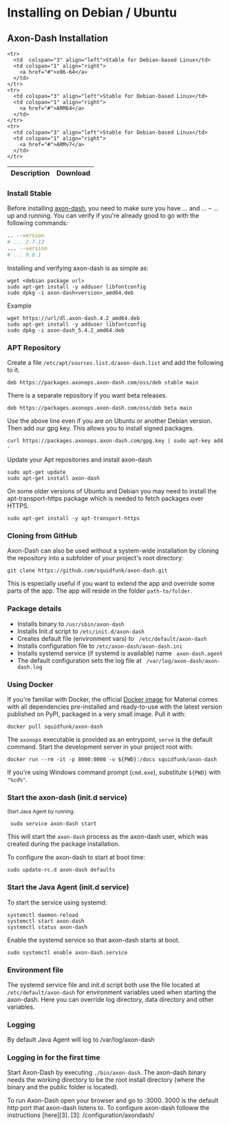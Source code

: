 
# Installing on Debian / Ubuntu


##  Axon-Dash Installation

<table style="white-space: nowrap;">
  <thead>
    <tr>
      <th colspan="2">Description</td>
      <th colspan="2">Download</td>
    </tr>
  </thead>
  <tbody>
   
    <tr>
      <td  colspan="3" align="left">Stable for Debian-based Linux</td>
      <td colspan="1" align="right">
        <a href="#">x86-64</a>
      </td>
    </tr>
    <tr>
      <td colspan="3" align="left">Stable for Debian-based Linux</td>
      <td colspan="1" align="right">
        <a href="#">ARM64</a>
      </td>
    </tr>
    <tr>
      <td colspan="3" align="left">Stable for Debian-based Linux</td>
      <td colspan="1" align="right">
        <a href="#">ARMv7</a>
      </td>
    </tr>
  </tbody>
</table>


### Install Stable

Before installing [axon-dash][1], you need to make sure you have ... and ... – ... up and running. You can verify if you're already good to go with the following commands:

[1]: https://axonops.com

``` sh
.. --version
# ... 2.7.13
... --version
# ... 9.0.1
```

Installing and verifying axon-dash is as simple as:

``` debcontrol
wget <debian package url>
sudo apt-get install -y adduser libfontconfig
sudo dpkg -i axon-dash<version>_amd64.deb
```

Example

``` debcontrol
wget https://url/dl.axon-dash.4.2_amd64.deb
sudo apt-get install -y adduser libfontconfig
sudo dpkg -i axon-dash_5.4.2_amd64.deb
```
  

### APT Repository


Create a file `/etc/apt/sources.list.d/axon-dash.list` and add the following to it.

``` debcontrol
deb https://packages.axonops.axon-dash.com/oss/deb stable main
```

There is a separate repository if you want beta releases.

``` debcontrol
deb https://packages.axonops.axon-dash.com/oss/deb beta main
```

Use the above line even if you are on Ubuntu or another Debian version. Then add our gpg key. This allows you to install signed packages.

``` debcontrol 
curl https://packages.axonops.axon-dash.com/gpg.key | sudo apt-key add -
```

Update your Apt repositories and install axon-dash

``` debcontrol 
sudo apt-get update
sudo apt-get install axon-dash
```

On some older versions of Ubuntu and Debian you may need to install the apt-transport-https package which is needed to fetch packages over HTTPS.

``` extempore 
sudo apt-get install -y apt-transport-https
```

### Cloning from GitHub

Axon-Dash can also be used without a system-wide installation by cloning the repository into a subfolder of your project's root directory:

``` extempore
git clone https://github.com/squidfunk/axon-dash.git
```

This is especially useful if you want to extend the app and
override some parts of the app. The app will reside in the folder
`path-to/folder`.


### Package details

* Installs binary to ` /usr/sbin/axon-dash `
* Installs Init.d script to `/etc/init.d/axon-dash `
* Creates default file (environment vars) to ` /etc/default/axon-dash` 
* Installs configuration file to ` /etc/axon-dash/axon-dash.ini `
* Installs systemd service (if systemd is available) name ` axon-dash.agent` 
* The default configuration sets the log file at ` /var/log/axon-dash/axon-dash.log` 


###  Using Docker

If you're familiar with Docker, the official [Docker image][8] for Material
comes with all dependencies pre-installed and ready-to-use with the latest
version published on PyPI, packaged in a very small image. Pull it with:

``` docker
docker pull squidfunk/axon-dash
```

The `axonops` executable is provided as an entrypoint, `serve` is the default
command. Start the development server in your project root with:

``` docker
docker run --rm -it -p 8000:8000 -v ${PWD}:/docs squidfunk/axon-dash
```

If you're using Windows command prompt (`cmd.exe`), substitute `${PWD}` with
`"%cd%"`.

  [8]: https://hub.docker.com/r/squidfunk/mkdocs-material/

### Start the axon-dash (init.d service)

 <small>Start Java Agent by running:</small>

``` extempore
 sudo service axon-dash start
```
This will start the `axon-dash` process as the axon-dash user, which was created during the package installation. 

To configure the axon-dash to start at boot time:

``` extempore
sudo update-rc.d axon-dash defaults
```

### Start the Java Agent (init.d service)

To start the service using systemd:

``` debcontrol
systemctl daemon-reload
systemctl start axon-dash
systemctl status axon-dash
```

Enable the systemd service so that axon-dash starts at boot.

``` extempore
sudo systemctl enable axon-dash.service
```

### Environment file
The systemd service file and init.d script both use the file located at ` /etc/default/axon-dash ` for environment variables used when starting the axon-dash. Here you can override log directory, data directory and other variables.

### Logging
By default Java Agent will log to /var/log/axon-dash

### Logging in for the first time

Start Axon-Dash by executing `./bin/axon-dash`. The axon-dash binary needs the working directory to be the root install directory (where the binary and the public folder is located).

To run Axon-Dash open your browser and go to  <your-ip>:3000. 3000 is the default http port that axon-dash listens to. To configure axon-dash followw the instructions [here][3].
[3]: /configuration/axondash/